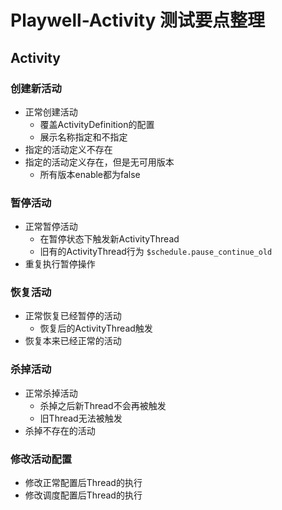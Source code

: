 # Playwell-Activity 测试要点整理

## Activity

### 创建新活动

* 正常创建活动
  * 覆盖ActivityDefinition的配置
  * 展示名称指定和不指定
* 指定的活动定义不存在
* 指定的活动定义存在，但是无可用版本
  * 所有版本enable都为false

### 暂停活动

* 正常暂停活动
  * 在暂停状态下触发新ActivityThread
  * 旧有的ActivityThread行为 `$schedule.pause_continue_old`
* 重复执行暂停操作

### 恢复活动

* 正常恢复已经暂停的活动
  * 恢复后的ActivityThread触发
* 恢复本来已经正常的活动

### 杀掉活动

* 正常杀掉活动
  * 杀掉之后新Thread不会再被触发
  * 旧Thread无法被触发
* 杀掉不存在的活动

### 修改活动配置

* 修改正常配置后Thread的执行
* 修改调度配置后Thread的执行